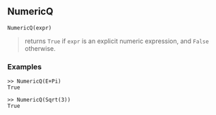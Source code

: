 ## NumericQ

```
NumericQ(expr)
```

> returns `True` if `expr` is an explicit numeric expression, and `False` otherwise.

### Examples

```
>> NumericQ(E+Pi)
True
 
>> NumericQ(Sqrt(3))
True
```
 


